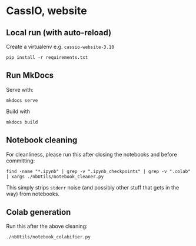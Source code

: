 # CassIO, website

## Local run (with auto-reload)

Create a virtualenv e.g. `cassio-website-3.10`

`pip install -r requirements.txt`


## Run MkDocs 
Serve with:

```
mkdocs serve
```

Build with
```
mkdocs build
````

## Notebook cleaning

For cleanliness, please run this after closing the notebooks and before committing:

```
find -name "*.ipynb" | grep -v ".ipynb_checkpoints" | grep -v ".colab" | xargs ./nbUtils/notebook_cleaner.py
```

This simply strips `stderr` noise (and possibly other stuff that gets in the way) from notebooks.

## Colab generation

Run this after the above cleaning:

```
./nbUtils/notebook_colabifier.py
```
